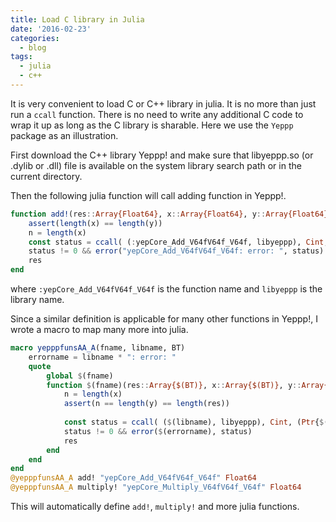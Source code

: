 ```yaml
---
title: Load C library in Julia
date: '2016-02-23'
categories:
  - blog
tags:
  - julia
  - c++
---
```


It is very convenient to load C or C++ library in julia. It is no more than just run a `ccall` function. There is no need to write any additional C code to wrap it up as long as the C library is sharable. Here we use the `Yeppp` package as an illustration.

First download the C++ library Yeppp! and make sure that libyeppp.so (or .dylib or .dll) file is available on the system library search path or in the current directory.

Then the following julia function will call adding function in Yeppp!.

~~~ julia
function add!(res::Array{Float64}, x::Array{Float64}, y::Array{Float64})
    assert(length(x) == length(y))
    n = length(x)
    const status = ccall( (:yepCore_Add_V64fV64f_V64f, libyeppp), Cint, (Ptr{Float64}, Ptr{Float64}, Ptr{Float64}, Culong), x, y, res, n)
    status != 0 && error("yepCore_Add_V64fV64f_V64f: error: ", status)
    res
end
~~~
where `:yepCore_Add_V64fV64f_V64f` is the function name and `libyeppp` is the library name.

Since a similar definition is applicable for many other functions in Yeppp!, I wrote a macro to map many more into julia.

~~~ julia
macro yepppfunsAA_A(fname, libname, BT)
    errorname = libname * ": error: "
    quote 
        global $(fname)
        function $(fname)(res::Array{$(BT)}, x::Array{$(BT)}, y::Array{$(BT)})
            n = length(x)
            assert(n == length(y) == length(res))
            
            const status = ccall( ($(libname), libyeppp), Cint, (Ptr{$(BT)}, Ptr{$(BT)}, Ptr{$(BT)}, Culong), x, y, res, n)
            status != 0 && error($(errorname), status)
            res
        end
    end 
end 
@yepppfunsAA_A add! "yepCore_Add_V64fV64f_V64f" Float64
@yepppfunsAA_A multiply! "yepCore_Multiply_V64fV64f_V64f" Float64
~~~

This will automatically define `add!`, `multiply!` and more julia functions.
